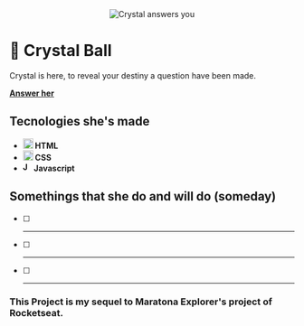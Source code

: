 <div align=center>
  <img src="" alt="Crystal answers you">
</div>

# 🔮 Crystal Ball
Crystal is here, to reveal your destiny a question have been made.

<strong><a href="https://poveii.github.io/crystal-ball/">Answer her</a></strong>

## Tecnologies she's made
- <strong>
    <img src="https://cdn.jsdelivr.net/gh/devicons/devicon/icons/html5/html5-original.svg" alt="HTML5 Icon" style="width: 18px;" /> 
      HTML
  </strong>
- <strong>
    <img src="https://cdn.jsdelivr.net/gh/devicons/devicon/icons/css3/css3-original.svg" alt="CSS3 Icon" style="width: 18px;" /> 
      CSS
  </strong>
- <strong>
     <img src="https://cdn.jsdelivr.net/gh/devicons/devicon/icons/javascript/javascript-original.svg" alt="Javascript Icon" style="width: 16px;" /> 
      Javascript
  </strong>
  
## Somethings that she do and will do (someday)
- [ ] -----------------------------------------
- [ ] -----------------------------------------
- [ ] -----------------------------------------

### This Project is my sequel to Maratona Explorer's project of Rocketseat.
